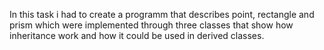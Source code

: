 In this task i had to create a programm that describes point, rectangle and prism which were implemented through three classes that show how inheritance work and how it could be used in derived classes.
